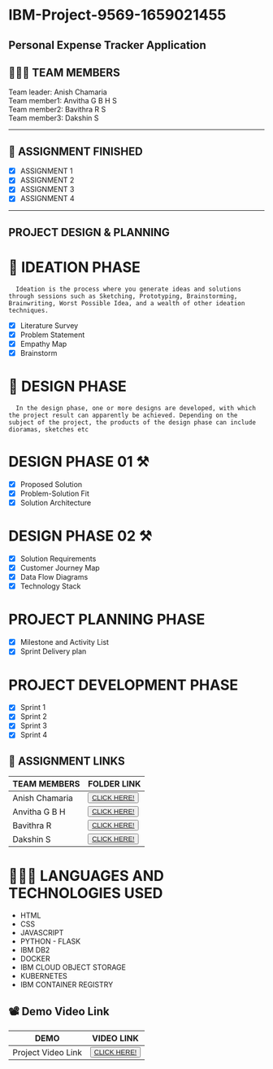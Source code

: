 # IBM-Project-9569-1659021455
<h2>Personal Expense Tracker Application</h2>
<!-- PROJECT LOGO -->

<p align="center">

## 🧑🏻‍🦰 TEAM MEMBERS
Team leader: Anish Chamaria <br>
Team member1: Anvitha G B H S<br>
Team member2: Bavithra R S<br>
Team member3: Dakshin S<br>
<hr>

## 📒 ASSIGNMENT FINISHED
- [x] ASSIGNMENT 1
- [x] ASSIGNMENT 2
- [x] ASSIGNMENT 3 
- [x] ASSIGNMENT 4
<hr>

## PROJECT DESIGN & PLANNING
# 🧩 IDEATION PHASE

      Ideation is the process where you generate ideas and solutions through sessions such as Sketching, Prototyping, Brainstorming, Brainwriting, Worst Possible Idea, and a wealth of other ideation techniques.
- [x] Literature Survey
- [x] Problem Statement
- [x] Empathy Map
- [x] Brainstorm

# 📝 DESIGN PHASE 
      In the design phase, one or more designs are developed, with which the project result can apparently be achieved. Depending on the subject of the project, the products of the design phase can include dioramas, sketches etc

# DESIGN PHASE 01 ⚒️
- [x] Proposed Solution
- [x] Problem-Solution Fit
- [x] Solution Architecture

# DESIGN PHASE 02 ⚒️
- [x] Solution Requirements
- [x] Customer Journey Map
- [x] Data Flow Diagrams
- [x] Technology Stack

# PROJECT PLANNING PHASE
- [x] Milestone and Activity List
- [x] Sprint Delivery plan

# PROJECT DEVELOPMENT PHASE
- [x] Sprint 1
- [x] Sprint 2
- [x] Sprint 3
- [x] Sprint 4
## 🔗 ASSIGNMENT LINKS

| TEAM MEMBERS | FOLDER LINK    |
| ------------- | ------------- |
| Anish Chamaria | <button> <a href="https://github.com/IBM-EPBL/IBM-Project-9569-1659021455/tree/main/Assignments/Team%20Lead%20(Anish%20Chamaria)">CLICK HERE!  </a></button>       
| Anvitha G B H | <button> <a href="https://github.com/IBM-EPBL/IBM-Project-9569-1659021455/tree/main/Assignments/M1%20Lead%20(Anvitha%20G%20B%20H)">CLICK HERE!  </a> </button> |
| Bavithra R    | <button><a href="https://github.com/IBM-EPBL/IBM-Project-9569-1659021455/tree/main/Assignments/M2%20Lead%20(Bavithra%20R)">CLICK HERE!  </a> </button> |
| Dakshin S    | <button><a href="https://github.com/IBM-EPBL/IBM-Project-9569-1659021455/tree/main/Assignments/M3%20Lead%20(Dakshin%20S)">CLICK HERE!  </a> </button> |


# 👨🏻‍💻 LANGUAGES AND TECHNOLOGIES USED <br />
- HTML</br>
- CSS</br>
- JAVASCRIPT</br>
- PYTHON - FLASK</br>
- IBM DB2</br>
- DOCKER</br>
- IBM CLOUD OBJECT STORAGE<br>
- KUBERNETES<br>
- IBM CONTAINER REGISTRY<br>


## 📽️ Demo Video Link
| DEMO | VIDEO LINK    |
| ------------- | ------------- |
| Project Video Link | <button> <a href="https://drive.google.com/file/d/1pvoVQfXN680gpSW0cVHDkoOToO5M6SRf/view?usp=share_link">CLICK HERE!  </a></button>    